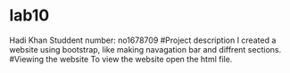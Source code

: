 # lab10
Hadi Khan
Studdent number: no1678709
#Project description
I created a website using bootstrap, like making navagation bar and diffrent sections.
#Viewing the website
To view the website open the html file.
